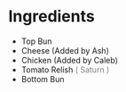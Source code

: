  # Ingredients
<!--
    See `workflow.md` to see how to edit this file safely.
    -->
 - Top Bun
 - Cheese (Added by Ash)
 - Chicken (Added by Caleb)
 - Tomato Relish 
  <span style="color:gray"> ( Saturn ) </span>
 - Bottom Bun
